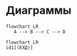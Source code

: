 # Диаграммы

```mermaid
flowchart LR
   А --> B --> C --> D
```

```mermaid
flowchart LR
id1[(ЕХД)]
```
